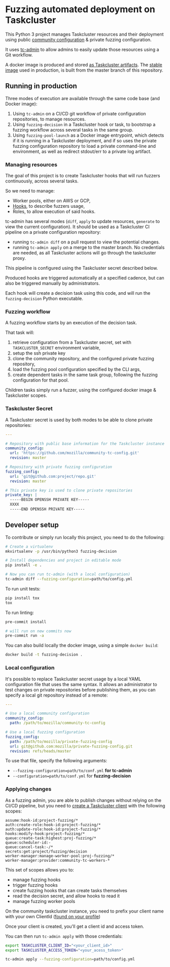 # Fuzzing automated deployment on Taskcluster

This Python 3 project manages Taskcluster resources and their deployment using public [community configuration](https://github.com/mozilla/community-tc-config/) & private fuzzing configuration.

It uses [tc-admin](https://github.com/taskcluster/tc-admin) to allow admins to easily update those resources using a Git workflow.

A docker image is produced and stored [as Taskcluster artifacts](https://community-tc.services.mozilla.com/tasks/index/project.fuzzing.config). The [stable image](https://community-tc.services.mozilla.com/tasks/index/project.fuzzing.config/master) used in production, is built from the master branch of this repository.

## Running in production

Three modes of execution are available through the same code base (and Docker image):

1. Using `tc-admin` on a CI/CD git workflow of private configuration repositories, to manage resources.
2. Using `fuzzing-decision` in a Taskcluster hook or task, to bootstrap a fuzzing workflow across several tasks in the same group.
3. Using `fuzzing-pool-launch` as a Docker image entrypoint, which detects if it is running in a Taskcluster deployment, and if so uses the private fuzzing configuration repository to load a private command-line and environment, as well as redirect stdout/err to a private log artifact.

### Managing resources

The goal of this project is to create Taskcluster hooks that will run fuzzers continuously, across several tasks.

So we need to manage:
- Worker pools, either on AWS or GCP,
- [Hooks](https://community-tc.services.mozilla.com/hooks/), to describe fuzzers usage,
- Roles, to allow execution of said hooks.

tc-admin has several modes (`diff`, `apply` to update resources, `generate` to view the current configuration).
It should be used as a Taskcluster CI pipeline on a private configuration repository:
- running `tc-admin diff` on a pull request to view the potential changes.
- running `tc-admin apply` on a merge to the master branch. No credentials are needed, as all Taskcluster actions will go through the taskcluster proxy.

This pipeline is configured using the Taskcluster secret described below.

Produced hooks are triggered automatically at a specified cadence, but can also be triggered manually by administrators.

Each hook will create a decision task using this code, and will run the `fuzzing-decision` Python executable.

### Fuzzing workflow

A fuzzing workflow starts by an execution of the decision task.

That task will:
1. retrieve configuration from a Taskcluster secret, set with `TASKCLUSTER_SECRET` environment variable,
2. setup the ssh private key
3. clone the community repository, and the configured private fuzzing repository,
4. load the fuzzing pool configuration specified by the CLI args,
5. create dependent tasks in the same task group, following the fuzzing configuration for that pool.

Children tasks simply run a fuzzer, using the configured docker image & Taskcluster scopes.

### Taskcluster Secret

A Taskcluster secret is used by both modes to be able to clone private repositories:

```yaml
---

# Repository with public base information for the Taskcluster instance
community_config:
  url: 'https://github.com/mozilla/community-tc-config.git'
  revision: master

# Repository with private fuzzing configuration
fuzzing_config:
  url: 'git@github.com:project/repo.git'
  revision: master

# This private key is used to clone private repositories
private_key: |
  -----BEGIN OPENSSH PRIVATE KEY-----
  XXXX
  -----END OPENSSH PRIVATE KEY-----
```

## Developer setup

To contribute or simply run locally this project, you need to do the following:

```bash
# Create a virtualenv
mkvirtualenv -p /usr/bin/python3 fuzzing-decision

# Install dependencies and project in editable mode
pip install -e .

# Now you can run tc-admin (with a local configuration)
tc-admin diff --fuzzing-configuration=path/to/config.yml
```

To run unit tests:

```bash
pip install tox
tox
```

To run linting:

```bash
pre-commit install

# will run on new commits now
pre-commit run -a
```

You can also build locally the docker image, using a simple `docker build`:

```bash
docker build -t fuzzing-decision .
```

### Local configuration

It's possible to replace Taskcluster secret usage by a local YAML configuration file that uses the same syntax. It allows an administrator to test changes on private repositories before publishing them, as you can specify a local git repository instead of a remote:

```yaml
---

# Use a local community configuration
community_config:
  path: /path/to/mozilla/community-tc-config

# Use a local fuzzing configuration
fuzzing_config:
  path: /path/to/mozilla/private-fuzzing-config
  url: git@github.com:mozilla/private-fuzzing-config.git
  revision: refs/heads/master
```

To use that file, specify the following arguments:
- `--fuzzing-configuration=path/to/conf.yml` **for tc-admin**
- `--configuration=path/to/conf.yml` for **fuzzing-decision**

### Applying changes

As a fuzzing admin, you are able to publish changes without relying on the CI/CD pipeline, but you need to [create a Taskcluster client](https://community-tc.services.mozilla.com/auth/clients/create) with the following scopes:

```
assume:hook-id:project-fuzzing/*
auth:create-role:hook-id:project-fuzzing/*
auth:update-role:hook-id:project-fuzzing/*
hooks:modify-hook:project-fuzzing/*
queue:create-task:highest:proj-fuzzing/*
queue:scheduler-id:-
queue:cancel-task:-/*
secrets:get:project/fuzzing/decision
worker-manager:manage-worker-pool:proj-fuzzing/*
worker-manager:provider:community-tc-workers-*
```

This set of scopes allows you to:

- manage fuzzing hooks
- trigger fuzzing hooks
- create fuzzing hooks that can create tasks themselves
- read the decision secret, and allow hooks to read it
- manage fuzzing worker pools

On the community taskcluster instance, you need to prefix your client name with your own ClientId ([found on your profile](https://community-tc.services.mozilla.com/profile))

Once your client is created, you'll get a client id and access token.

You can then run `tc-admin apply` with those credentials:

```bash
export TASKCLUSTER_CLIENT_ID="<your_client_id>"
export TASKCLUSTER_ACCESS_TOKEN="<your_acess_token>"

tc-admin apply --fuzzing-configuration=path/to/config.yml
```
